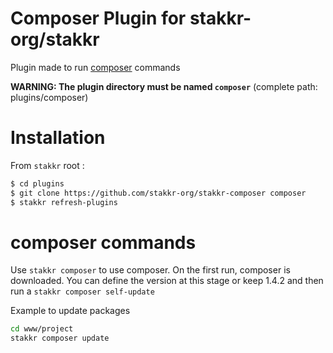# Composer Plugin for stakkr-org/stakkr
Plugin made to run [composer](https://getcomposer.org) commands

__WARNING: The plugin directory must be named `composer`__ (complete path: plugins/composer)

# Installation
From `stakkr` root :

```bash
$ cd plugins
$ git clone https://github.com/stakkr-org/stakkr-composer composer
$ stakkr refresh-plugins
```


# composer commands
Use `stakkr composer` to use composer. On the first run, composer is downloaded. You can define the version at this stage or keep 1.4.2 and then run a `stakkr composer self-update`

Example to update packages
```bash
cd www/project
stakkr composer update
```
